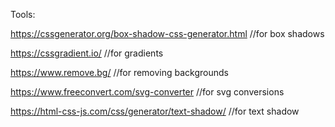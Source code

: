 Tools:

https://cssgenerator.org/box-shadow-css-generator.html   //for box shadows

https://cssgradient.io/   //for gradients

https://www.remove.bg/    //for removing backgrounds

https://www.freeconvert.com/svg-converter    //for svg conversions

https://html-css-js.com/css/generator/text-shadow/  //for text shadow
